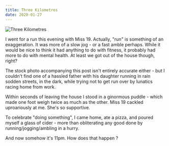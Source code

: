 ```yaml
---
title: Three Kilometres
date: 2020-01-27
---
```


![Three Kilometres](https://source.unsplash.com/jpkvklXwt98/1600x900)

I went for a run this evening with Miss 19. Actually, "run" is something of an exaggeration. It was more of a slow jog - or a fast amble perhaps. While it would be nice to think it had anything to do with fitness, it probably had more to do with mental health. At least we got out of the house though, right?

The stock photo accompanying this post isn't entirely accurate either - but I couldn't find one of a hassled father with his daughter running in rain sodden streets, in the dark, while trying not to get run over by lunatics racing home from work.

Within seconds of leaving the house I stood in a ginormous puddle - which made one foot weigh twice as much as the other. Miss 19 cackled uproariously at me. She's so supportive.

To celebrate "doing something", I came home, ate a pizza, and poured myself a glass of cider - more than obliterating any good done by running/jogging/ambling in a hurry.

And now somehow it's 11pm. How does that happen ?

